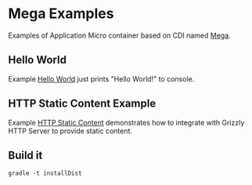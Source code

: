 Mega Examples
=============

Examples of Application Micro container based on CDI named [Mega](https://github.com/shamoh/mega).


Hello World
-----------

Example [Hello World](hello-world) just prints "Hello World!" to console.


HTTP Static Content Example
---------------------------

Example [HTTP Static Content](http-static-content) demonstrates
how to integrate with Grizzly HTTP Server to provide static content.


Build it
--------

```shell
gradle -t installDist
```

